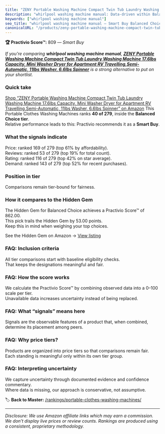 ```yaml
---
title: "ZENY Portable Washing Machine Compact Twin Tub Laundry Washing Machine 17.6lbs Capacity, Mini Washer Dryer for Apartment RV Travelling,Semi-Automatic, 11lbs Washer, 6.6lbs Spinner"
description: "whirlpool washing machine manual: Data-driven within Balanced Choice ranking using the Practivio Score™. Positioned by quality, value, demand, findability, mom…"
keywords: ["whirlpool washing machine manual"]
seo_title: "whirlpool washing machine manual — Smart Buy Balanced Choice (2025)"
canonicalURL: "/products/zeny-portable-washing-machine-compact-twin-tub-laundry-washing-machine-176lbs-capacity-mini-washer-dryer-for-apartment-rv-travellingsemi-automatic-11lbs-washer-66lbs-spinner-B07S6M9BD9/"
---
```


**🏆 Practivio Score™:** 809 — _Smart Buy_


*If you're comparing **whirlpool washing machine manual**, **[ZENY Portable Washing Machine Compact Twin Tub Laundry Washing Machine 17.6lbs Capacity, Mini Washer Dryer for Apartment RV Travelling,Semi-Automatic, 11lbs Washer, 6.6lbs Spinner](https://www.amazon.com/dp/B07S6M9BD9?tag=practivio-20)** is a strong alternative to put on your shortlist.*
### Quick take
[Shop “ZENY Portable Washing Machine Compact Twin Tub Laundry Washing Machine 17.6lbs Capacity, Mini Washer Dryer for Apartment RV Travelling,Semi-Automatic, 11lbs Washer, 6.6lbs Spinner” on Amazon](https://www.amazon.com/dp/B07S6M9BD9?tag=practivio-20)
This Portable Clothes Washing Machines ranks **40 of 279**, inside the **Balanced Choice tier**.  
Relative performance leads to this: Practivio recommends it as a **Smart Buy**.

### What the signals indicate
Price: ranked 169 of 279 (top 61% by affordability).  
Reviews: ranked 53 of 279 (top 19% for total count).  
Rating: ranked 116 of 279 (top 42% on star average).  
Demand: ranked 143 of 279 (top 52% for recent purchases).

### Position in tier
Comparisons remain tier-bound for fairness.

### How it compares to the Hidden Gem
The Hidden Gem for Balanced Choice achieves a Practivio Score™ of 862.00.  
This pick trails the Hidden Gem by 53.00 points.  
Keep this in mind when weighing your top choices.  

See the Hidden Gem on Amazon → [View listing](https://www.amazon.com/dp/B07B94ZR74?tag=practivio-20)

### FAQ: Inclusion criteria
All tier comparisons start with baseline eligibility checks.  
That keeps the designations meaningful and fair.

### FAQ: How the score works
We calculate the Practivio Score™ by combining observed data into a 0–100 scale per tier.  
Unavailable data increases uncertainty instead of being replaced.

### FAQ: What “signals” means here
Signals are the observable features of a product that, when combined, determine its placement among peers.

### FAQ: Why price tiers?
Products are organized into price tiers so that comparisons remain fair.  
Each standing is meaningful only within its own tier group.

### FAQ: Interpreting uncertainty
We capture uncertainty through documented evidence and confidence commentary.  
Where data is missing, our approach is conservative, not assumptive.


🏷️ **Back to Master:** [/rankings/portable-clothes-washing-machines/](/rankings/portable-clothes-washing-machines/)

---
_Disclosure: We use Amazon affiliate links which may earn a commission. We don’t display live prices or review counts. Rankings are produced using a consistent, proprietary methodology._
